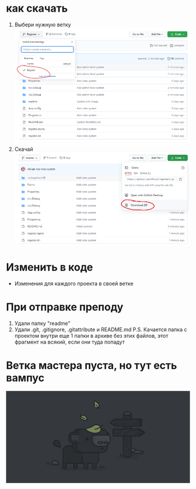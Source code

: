 # как скачать
1. Выбери нужную ветку 
![как скачать](readme/sc1.png "Описание будет тут")
2. Скачай
![как скачать](readme/sc2.png "Описание будет тут")

# Изменить в коде
- Изменения для каждого проекта в своей ветке

# При отправке преподу 
1. Удали папку "readme"
2. Удали .git, .gitignore, .gitattribute и README.md
P.S. Качается папка с проектом внутри еще 1 папки в архиве без этих файлов, этот фрагмент на всякий, если они туда попадут

# Ветка мастера пуста, но тут есть вампус
![вампус](readme/vampus.jpg "Описание будет тут")